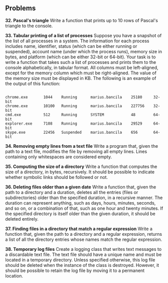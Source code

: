 ## Problems


**32. Pascal's triangle**
Write a function that prints up to 10 rows of Pascal's triangle to the console.


**33. Tabular printing of a list of processes**
Suppose you have a snapshot of the list of all processes in a system. The information for each process includes name, identifier, status (which can be either running or suspended), account name (under which the process runs), memory size in bytes, and platform (which can be either 32-bit or 64-bit). Your task is to write a function that takes such a list of processes and prints them to the console alphabetically, in tabular format. All columns must be left-aligned, except for the memory column which must be right-aligned. The value of the memory size must be displayed in KB. The following is an example of the output of this function:

```

chrome.exe 	     1044    Running      marius.bancila    25180     32-bit
chrome.exe       10100   Running      marius.bancila    227756    32-bit
cmd.exe          512     Running      SYSTEM            48 		  64-bit
explorer.exe     7108    Running      marius.bancila    29529 	  64-bit
skype.exe        22456   Suspended    marius.bancila    656       64-bit

```

**34. Removing empty lines from a text file**
Write a program that, given the path to a text file, modifies the file by removing all empty lines. Lines containing only whitespaces are considered empty.

**35. Computing the size of a directory**
Write a function that computes the size of a directory, in bytes, recursively. It should be possible to indicate whether symbolic links should be followed or not.

**36. Deleting files older than a given date**
Write a function that, given the path to a directory and a duration, deletes all the entries (files or subdirectories) older than the specified duration, in a recursive manner. The duration can represent anything, such as days, hours, minutes, seconds, and so on, or a combination of that, such as one hour and twenty minutes. If the specified directory is itself older than the given duration, it should be deleted entirely.

**37. Finding files in a directory that match a
regular expression**
Write a function that, given the path to a directory and a regular expression, returns a list of all the directory entries whose names match the regular expression.

**38. Temporary log files**
Create a logging class that writes text messages to a discardable text file. The text file should have a unique name and must be located in a temporary directory. Unless specified otherwise, this log file should be deleted when the instance of the class is destroyed. However, it should be possible to retain the log file by moving it to a permanent location.

